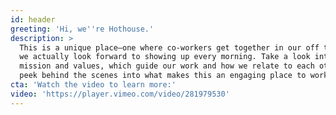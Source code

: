```yaml
---
id: header
greeting: 'Hi, we''re Hothouse.'
description: >
  This is a unique place—one where co-workers get together in our off time, and
  we actually look forward to showing up every morning. Take a look into our
  mission and values, which guide our work and how we relate to each other, and
  peek behind the scenes into what makes this an engaging place to work.
cta: 'Watch the video to learn more:'
video: 'https://player.vimeo.com/video/281979530'
---
```


